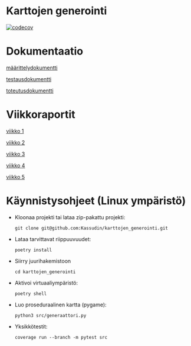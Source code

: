 # Karttojen generointi
[![codecov](https://codecov.io/gh/Kassudin/karttojen_generointi/branch/main/graph/badge.svg)](https://app.codecov.io/gh/Kassudin/karttojen_generointi)

# Dokumentaatio
[määrittelydokumentti](https://github.com/Kassudin/karttojen_generointi/blob/main/dokumentaatio/m%C3%A4%C3%A4rittelydokumentti.md)

[testausdokumentti](https://github.com/Kassudin/karttojen_generointi/blob/main/dokumentaatio/testausdokumentti.md)

[toteutusdokumentti](https://github.com/Kassudin/karttojen_generointi/blob/main/dokumentaatio/toteutusdokumentti.md)



# Viikkoraportit
[viikko 1](https://github.com/Kassudin/karttojen_generointi/blob/main/dokumentaatio/viikkoraportit/viikko1.md)

[viikko 2](https://github.com/Kassudin/karttojen_generointi/blob/main/dokumentaatio/viikkoraportit/viikko2.md)

[viikko 3](https://github.com/Kassudin/karttojen_generointi/blob/main/dokumentaatio/viikkoraportit/viikko3.md)

[viikko 4](https://github.com/Kassudin/karttojen_generointi/blob/main/dokumentaatio/viikkoraportit/viikko4.md)

[viikko 5](https://github.com/Kassudin/karttojen_generointi/blob/main/dokumentaatio/viikkoraportit/viikko5.md)

# Käynnistysohjeet (Linux ympäristö)

- Kloonaa projekti tai lataa zip-pakattu projekti:
  ```
  git clone git@github.com:Kassudin/karttojen_generointi.git
  ```
  
- Lataa tarvittavat riippuuvuudet:
  ```
  poetry install
  ```


- Siirry juurihakemistoon 
  ```
  cd karttojen_generointi
  ```
  
- Aktivoi virtuaaliympäristö:
   ```
  poetry shell
   ```
- Luo proseduraalinen kartta (pygame):
   ```
  python3 src/generaattori.py
   ```
- Yksikkötestit:
   ```
  coverage run --branch -m pytest src
   ```
